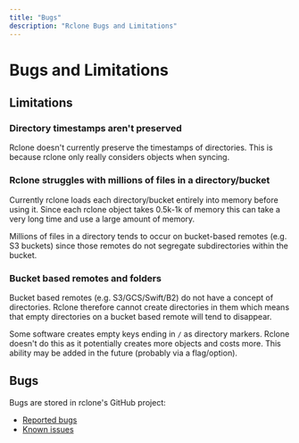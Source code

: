 ```yaml
---
title: "Bugs"
description: "Rclone Bugs and Limitations"
---
```


# Bugs and Limitations

## Limitations

### Directory timestamps aren't preserved

Rclone doesn't currently preserve the timestamps of directories.  This
is because rclone only really considers objects when syncing.

### Rclone struggles with millions of files in a directory/bucket

Currently rclone loads each directory/bucket entirely into memory before
using it.  Since each rclone object takes 0.5k-1k of memory this can take
a very long time and use a large amount of memory.

Millions of files in a directory tends to occur on bucket-based remotes
(e.g. S3 buckets) since those remotes do not segregate subdirectories within
the bucket.

### Bucket based remotes and folders

Bucket based remotes (e.g. S3/GCS/Swift/B2) do not have a concept of
directories.  Rclone therefore cannot create directories in them which
means that empty directories on a bucket based remote will tend to
disappear.

Some software creates empty keys ending in `/` as directory markers.
Rclone doesn't do this as it potentially creates more objects and
costs more.  This ability may be added in the future (probably via a
flag/option).

## Bugs

Bugs are stored in rclone's GitHub project:

* [Reported bugs](https://github.com/artpar/rclone/issues?q=is%3Aopen+is%3Aissue+label%3Abug)
* [Known issues](https://github.com/artpar/rclone/issues?q=is%3Aopen+is%3Aissue+milestone%3A%22Known+Problem%22)

